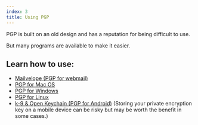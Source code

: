 ```yaml
---
index: 3
title: Using PGP
---
```

PGP is built on an old design and has a reputation for being difficult to use.

But many programs are available to make it easier.

## Learn how to use: 

*	[Mailvelope (PGP for webmail)](umbrella://lesson/mailvelope)
*   [PGP for Mac OS](umbrella://lesson/pgp-for-mac-os-x)
*   [PGP for Windows](umbrella://lesson/pgp-for-windows)
*   [PGP for Linux](umbrella://lesson/pgp-for-linux)
*	[k-9 & Open Keychain (PGP for Android)](umbrella://lesson/k9-apg) (Storing your private encryption key on a mobile device can be risky but may be worth the benefit in some cases.)